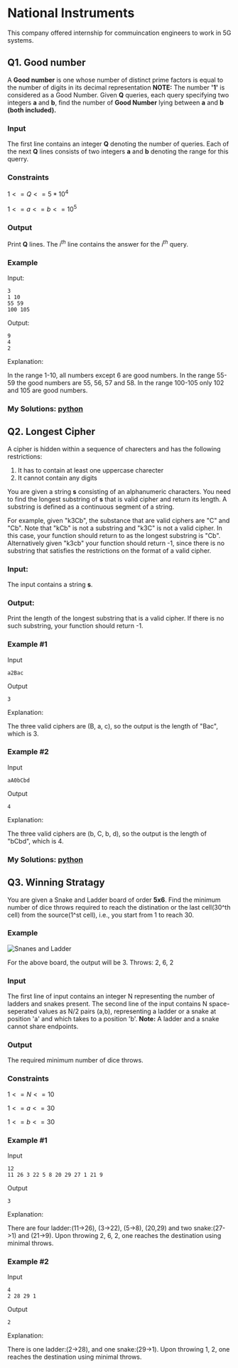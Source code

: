 # National Instruments
This company offered internship for commuincation engineers to work in 5G systems.

## Q1. Good number

A  **Good number** is one whose number of distinct prime factors is equal to the number of digits in its decimal representation
**NOTE:** The number **'1'** is considered as a Good Number.
Given **Q** queries, each query specifying two integers **a** and **b**, find the number of **Good Number** lying between **a** and **b** **(both included).**

### Input
The first line contains an integer **Q** denoting the number of queries.
Each of the next **Q** lines consists of two integers **a** and **b** denoting the range for this querry.

### Constraints
$1 <= Q <= 5*10^4$

$1<=a<=b<=10^5$

### Output
Print **Q** lines. The $i^{th}$ line contains the answer for the $i^{th}$ query.

### Example
Input:
```
3
1 10
55 59
100 105
```
Output:
```
9
4
2
```
Explanation:

In the range 1-10, all numbers except 6 are good numbers.
In the range 55-59 the good numbers are 55, 56, 57 and 58.
In the range 100-105 only 102 and 105 are good numbers.
### My Solutions: [python](good_number.py)

## Q2. Longest Cipher

A cipher is hidden within a sequence of charecters and has the following restrictions:
1. It has to contain at least one uppercase charecter
2. It cannot contain any digits

You are given a string **s** consisting of an alphanumeric characters. You need to find the longest substring of **s** that is valid cipher and return its length. A substring is defined as a continuous segment of a string.

For example, given "k3Cb", the substance that are valid ciphers are "C" and "Cb". Note that "kCb" is not a substring and "k3C" is not a valid cipher. In this case, your function should return to as the longest substring is "Cb". Alternatively given "k3cb" your function should return -1, since there is no substring that satisfies the restrictions on the format of a valid cipher.

### Input:
The input contains a string **s**.

### Output:
Print the length of the longest substring that is a valid cipher.
If there is no such substring, your function should return -1.

### Example #1
Input
```
a2Bac
```
Output
```
3
```
Explanation:

The three valid ciphers are (B, a, c), so the output is the length of "Bac", which is 3.

### Example #2
Input
```
aA0bCbd
```
Output
```
4
```
Explanation:

The three valid ciphers are (b, C, b, d), so the output is the length of "bCbd", which is 4.

### My Solutions: [python](cypher.py)

## Q3. Winning Stratagy

You are given a Snake and Ladder board of order **5x6**. Find the minimum number of dice throws required to reach the distination or the last cell(30^th cell) from the source(1^st cell), i.e., you start from 1 to reach 30.

### Example
![Snanes and Ladder](https://media.geeksforgeeks.org/wp-content/uploads/snake-and-ladders.jpg)


For the above board, the output will be 3.
Throws: 2, 6, 2

### Input
The first line of input contains an integer N representing the number of ladders and snakes present.
The second line of the input contains N space-seperated values as N/2 pairs (a,b), representing a ladder or a snake at position 'a' and which takes to a position 'b'.
**Note:** A ladder and a snake cannot share endpoints.

### Output
The required minimum number of dice throws.

### Constraints 
$1<=N<=10$

$1<=a<=30$

$1<=b<=30$

### Example #1

Input
```
12
11 26 3 22 5 8 20 29 27 1 21 9
```

Output
```
3
```

Explanation:

There are four ladder:(11->26), (3->22), (5->8), (20,29) and two snake:(27->1) and (21->9). Upon throwing 2, 6, 2, one reaches the destination using minimal throws.

### Example #2

Input
```
4
2 28 29 1
```

Output
```
2
```

Explanation:

There is one ladder:(2->28), and one snake:(29->1). Upon throwing 1, 2, one reaches the destination using minimal throws.

